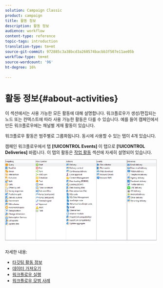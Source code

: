 ```yaml
---
solution: Campaign Classic
product: campaign
title: 활동 정보
description: 활동 정보
audience: workflow
content-type: reference
topic-tags: introduction
translation-type: tm+mt
source-git-commit: 972885c3a38bcd3a260574bacbb3f507e11ae05b
workflow-type: tm+mt
source-wordcount: '96'
ht-degree: 16%

---
```



# 활동 정보{#about-activities}

이 섹션에서는 사용 가능한 모든 활동에 대해 설명합니다. 워크플로우가 생성/편집되는 노드 또는 컨텍스트에 따라 사용 가능한 활동은 다를 수 있습니다. 예를 들어 캠페인에서 만든 워크플로우에는 채널별 게재 활동이 있습니다.

워크플로우 활동은 범주별로 그룹화됩니다. 동시에 사용할 수 있는 탭이 4개 있습니다.

캠페인 워크플로우에서 탭 **[!UICONTROL Events]** 이 탭으로 **[!UICONTROL Deliveries]** 바뀝니다. 이 탭의 활동은 [작업 활동](../../workflow/using/about-action-activities.md) 섹션에 자세히 설명되어 있습니다.

![](assets/wf-activity-tabs.png)

자세한 내용:

* [타깃팅 활동 정보](../../workflow/using/about-targeting-activities.md)
* [데이터 가져오기](../../workflow/using/importing-data.md)
* [워크플로우 실행](../../workflow/using/starting-a-workflow.md)
* [워크플로우 모범 사례](../../workflow/using/workflow-best-practices.md)
